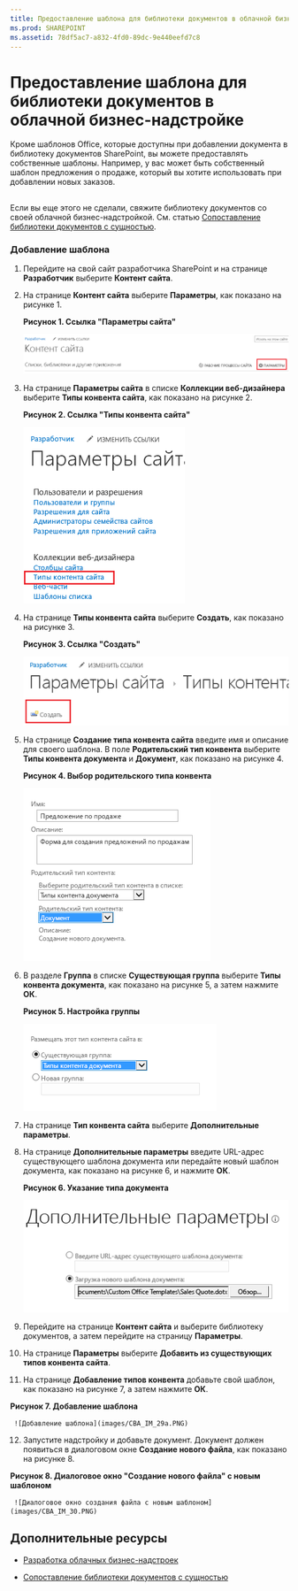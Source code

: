 ```yaml
---
title: Предоставление шаблона для библиотеки документов в облачной бизнес-надстройке
ms.prod: SHAREPOINT
ms.assetid: 78df5ac7-a832-4fd0-89dc-9e440eefd7c8
---
```



# Предоставление шаблона для библиотеки документов в облачной бизнес-надстройке
Кроме шаблонов Office, которые доступны при добавлении документа в библиотеку документов SharePoint, вы можете предоставлять собственные шаблоны. Например, у вас может быть собственный шаблон предложения о продаже, который вы хотите использовать при добавлении новых заказов.
## 

Если вы еще этого не сделали, свяжите библиотеку документов со своей облачной бизнес-надстройкой. См. статью  [Сопоставление библиотеки документов с сущностью](associate-a-document-library-with-an-entity.md).
  
    
    

### Добавление шаблона


1. Перейдите на свой сайт разработчика SharePoint и на странице **Разработчик** выберите **Контент сайта**.
    
  
2. На странице **Контент сайта** выберите **Параметры**, как показано на рисунке 1.
    
   **Рисунок 1. Ссылка "Параметры сайта"**

  

     ![Ссылка "Параметры сайта"](images/CBA_IM_8b.PNG)
  

  

  
3. На странице **Параметры сайта** в списке **Коллекции веб-дизайнера** выберите **Типы конвента сайта**, как показано на рисунке 2.
    
   **Рисунок 2. Ссылка "Типы конвента сайта"**

  

     ![Ссылка на типы контента сайта](images/CBA_IM_26.PNG)
  

  

  
4. На странице **Типы конвента сайта** выберите **Создать**, как показано на рисунке 3.
    
   **Рисунок 3. Ссылка "Создать"**

  

     ![Создать ссылку](images/CBA_IM_27.PNG)
  

  

  
5. На странице **Создание типа конвента сайта** введите имя и описание для своего шаблона. В поле **Родительский тип конвента** выберите **Типы конвента документа** и **Документ**, как показано на рисунке 4.
    
   **Рисунок 4. Выбор родительского типа конвента**

  

     ![Выбор родительского типа контента](images/CBA_IM_28.PNG)
  

  

  
6. В разделе **Группа** в списке **Существующая группа** выберите **Типы конвента документа**, как показано на рисунке 5, а затем нажмите **ОК**.
    
   **Рисунок 5. Настройка группы**

  

     ![Параметр группы](images/CBA_IM_28a.PNG)
  

  

  
7. На странице **Тип конвента сайта** выберите **Дополнительные параметры**.
    
  
8. На странице **Дополнительные параметры** введите URL-адрес существующего шаблона документа или передайте новый шаблон документа, как показано на рисунке 6, и нажмите **ОК**.
    
   **Рисунок 6. Указание типа документа**

  

     ![Укажите шаблон документа](images/CBA_IM_29.PNG)
  

  

  
9. Перейдите на странице **Контент сайта** и выберите библиотеку документов, а затем перейдите на страницу **Параметры**.
    
  
10. На странице **Параметры** выберите **Добавить из существующих типов конвента сайта**.
    
  
11. На странице **Добавление типов конвента** добавьте свой шаблон, как показано на рисунке 7, а затем нажмите **ОК**.
    
   **Рисунок 7. Добавление шаблона**

  

     ![Добавление шаблона](images/CBA_IM_29a.PNG)
  

  

  
12. Запустите надстройку и добавьте документ. Документ должен появиться в диалоговом окне **Создание нового файла**, как показано на рисунке 8.
    
   **Рисунок 8. Диалоговое окно "Создание нового файла" с новым шаблоном**

  

     ![Диалоговое окно создания файла с новым шаблоном](images/CBA_IM_30.PNG)
  

  

  

## Дополнительные ресурсы
<a name="bk_addresources"> </a>


-  [Разработка облачных бизнес-надстроек](develop-cloud-business-add-ins.md)
    
  
-  [Сопоставление библиотеки документов с сущностью](associate-a-document-library-with-an-entity.md)
    
  


